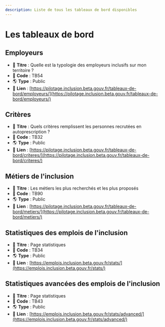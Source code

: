 ```yaml
---
description: Liste de tous les tableaux de bord disponibles
---
```


# Les tableaux de bord

## Employeurs

* 📰 **Titre** : Quelle est la typologie des employeurs inclusifs sur mon territoire ?
* 📌 **Code** : TB54
* 🌎 **Type** : Public
* 🔗 **Lien** : [https://pilotage.inclusion.beta.gouv.fr/tableaux-de-bord/employeurs/](https://pilotage.inclusion.beta.gouv.fr/tableaux-de-bord/employeurs/)

## Critères

* 📰 **Titre** : Quels critères remplissent les personnes recrutées en autoprescription ?
* 📌 **Code** : TB32
* 🌎 **Type** : Public
* 🔗 **Lien** : [https://pilotage.inclusion.beta.gouv.fr/tableaux-de-bord/criteres/](https://pilotage.inclusion.beta.gouv.fr/tableaux-de-bord/criteres/)

## Métiers de l'inclusion

* 📰 **Titre** : Les métiers les plus recherchés et les plus proposés
* 📌 **Code** : TB90
* 🌎 **Type** : Public
* 🔗 **Lien** : [https://pilotage.inclusion.beta.gouv.fr/tableaux-de-bord/metiers/](https://pilotage.inclusion.beta.gouv.fr/tableaux-de-bord/metiers/)

## Statistiques des emplois de l'inclusion

* 📰 **Titre** : Page statistiques
* 📌 **Code** : TB34
* 🌎 **Type** : Public
* 🔗 **Lien** : [https://emplois.inclusion.beta.gouv.fr/stats/](https://emplois.inclusion.beta.gouv.fr/stats/)

## Statistiques avancées des emplois de l'inclusion

* 📰 **Titre** : Page statistiques
* 📌 **Code** : TB43
* 🌎 **Type** : Public
* 🔗 **Lien** : [https://emplois.inclusion.beta.gouv.fr/stats/advanced/](https://emplois.inclusion.beta.gouv.fr/stats/advanced/)



